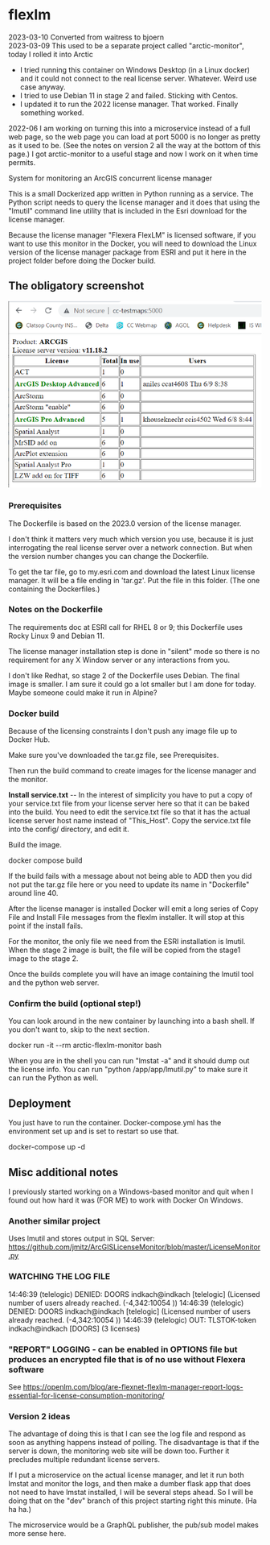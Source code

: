 # flexlm

2023-03-10 Converted from waitress to bjoern  
2023-03-09 
This used to be a separate project called "arctic-monitor", today I rolled it into Arctic

* I tried running this container on Windows Desktop (in a Linux docker) and it could not connect to the real license server. Whatever. Weird use case anyway.
* I tried to use Debian 11 in stage 2 and failed. Sticking with Centos.
* I updated it to run the 2022 license manager. That worked. Finally something worked.

2022-06 I am working on turning this into a microservice instead of a full web page,
so the web page you can load at port 5000 is no longer as pretty as it used to be.
(See the notes on version 2 all the way at the bottom of this page.)
I got arctic-monitor to a useful stage and now I work on it when time permits.

System for monitoring an ArcGIS concurrent license manager

This is a small Dockerized app written in Python running as a service.
The Python script needs to query the license manager and it does that
using the "lmutil" command line utility that is included in the
Esri download for the license manager.

Because the license manager "Flexera FlexLM" is licensed software, if
you want to use this monitor in the Docker, you will need to download
the Linux version of the license manager package from ESRI and put it
here in the project folder before doing the Docker build.

## The obligatory screenshot

![Screenshot of monitor for ArcGIS Flexlm](screenshot.png?raw=true "What the web page looks like")

### Prerequisites

The Dockerfile is based on the 2023.0 version of the license manager.

I don't think it matters very much which version you use, because it is
just interrogating the real license server over a network connection.
But when the version number changes you can change the Dockerfile.

To get the tar file, go to my.esri.com and download the latest Linux
license manager.  It will be a file ending in 'tar.gz'. Put the file
in this folder. (The one containing the Dockerfiles.)

### Notes on the Dockerfile

The requirements doc at ESRI call for RHEL 8 or 9;
this Dockerfile uses Rocky Linux 9 and Debian 11.

The license manager installation step is done in "silent" mode so
there is no requirement for any X Window server or any interactions
from you.

I don't like Redhat, so stage 2 of the Dockerfile uses Debian.
The final image is smaller. I am sure it could go a lot smaller but
I am done for today. Maybe someone could make it run in Alpine?

### Docker build

Because of the licensing constraints I don't push any image file up to Docker Hub.

Make sure you've downloaded the tar.gz file, see Prerequisites.

Then run the build command to create images for the license manager and the monitor.

**Install service.txt** -- In the interest of simplicity you 
have to put a copy of your service.txt file
from your license server here so that it can be baked into the build. 
You need to edit the service.txt file so that it has the actual license server
host name instead of "This_Host".  Copy the service.txt file into the
config/ directory, and edit it.

Build the image. 

   docker compose build

If the build fails with a message about not being able to ADD then you
did not put the tar.gz file here or you need to update its name in
"Dockerfile" around line 40.

After the license manager is installed Docker will emit a long series
of Copy File and Install File messages from the flexlm installer. It
will stop at this point if the install fails.

For the monitor, the only file we need from the ESRI installation is lmutil.
When the stage 2 image is built, the file will be copied from the stage1 image to the stage 2.

Once the builds complete you will have an image
containing the lmutil tool and the python web server.

### Confirm the build (optional step!)

You can look around in the new container by launching into a bash shell.
If you don't want to, skip to the next section.

   docker run -it --rm arctic-flexlm-monitor bash

When you are in the shell you can run "lmstat -a" and it should dump
out the license info. You can run "python /app/app/lmutil.py" to make sure
it can run the Python as well.

## Deployment

You just have to run the container. Docker-compose.yml has the
environment set up and is set to restart so use that.

   docker-compose up -d

## Misc additional notes

I previously started working on a Windows-based monitor and quit when
I found out how hard it was (FOR ME) to work with Docker On Windows.

### Another similar project

Uses lmutil and stores output in SQL Server:
<https://github.com/jmitz/ArcGISLicenseMonitor/blob/master/LicenseMonitor.py>

### WATCHING THE LOG FILE

14:46:39 (telelogic) DENIED: DOORS indkach@indkach  [telelogic]
(Licensed number of users already reached. (-4,342:10054 ))
14:46:39 (telelogic) DENIED: DOORS indkach@indkach  [telelogic]
(Licensed number of users already reached. (-4,342:10054 ))
14:46:39 (telelogic) OUT: TLSTOK-token indkach@indkach  [DOORS]
(3 licenses)

### "REPORT" LOGGING - can be enabled in OPTIONS file but produces an encrypted file that is of no use without Flexera software

See <https://openlm.com/blog/are-flexnet-flexlm-manager-report-logs-essential-for-license-consumption-monitoring/>

### Version 2 ideas

The advantage of doing this is that I can see the log file and respond as soon as anything happens instead of polling. 
The disadvantage is that if the server is down, the monitoring web site will be down too. Further it precludes multiple redundant license servers.

If I put a microservice on the actual license manager, and let it run both lmstat
and monitor the logs, and then make a dumber flask app that does not need to have
lmstat installed, I will be several steps ahead. So I will be doing that on the "dev"
branch of this project starting right this minute. (Ha ha ha.)

The microservice would be a GraphQL publisher, the pub/sub model makes more sense here.
